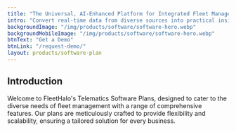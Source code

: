 ```yaml
---
title: "The Universal, AI-Enhanced Platform for Integrated Fleet Management"
intro: "Convert real-time data from diverse sources into practical insights for tangible business improvement"
backgroundImage: "/img/products/software/software-hero.webp"
backgroundMobileImage: "/img/products/software/software-hero.webp"
btnText: "Get a Demo"
btnLink: "/request-demo/"
layout: products/software-plan
---
```


## Introduction

Welcome to FleetHalo's Telematics Software Plans, designed to cater to the diverse needs of fleet management with a range of comprehensive features. Our plans are meticulously crafted to provide flexibility and scalability, ensuring a tailored solution for every business.
